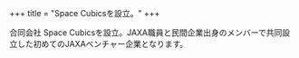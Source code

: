 +++
title = "Space Cubicsを設立。"
+++

合同会社 Space Cubicsを設立。JAXA職員と民間企業出身のメンバーで共同設立した初めてのJAXAベンチャー企業となります。
